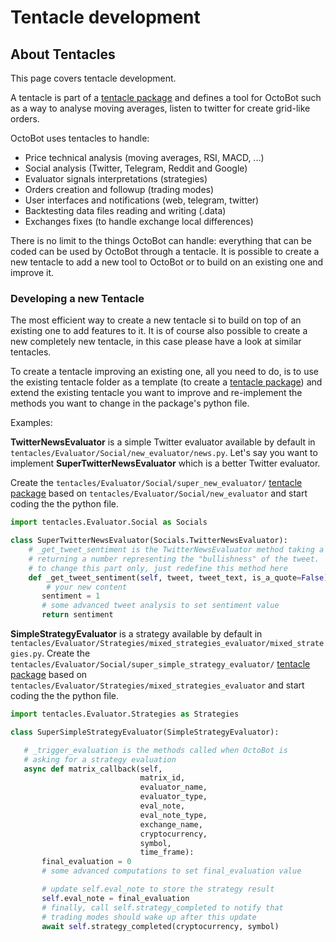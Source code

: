 Tentacle development
====================

About Tentacles
---------------

This page covers tentacle development.

A tentacle is part of a [tentacle
package](Tentacle-Package-Development.html) and defines a tool for
OctoBot such as a way to analyse moving averages, listen to twitter for
create grid-like orders.

OctoBot uses tentacles to handle:

-   Price technical analysis (moving averages, RSI, MACD, ...)
-   Social analysis (Twitter, Telegram, Reddit and Google)
-   Evaluator signals interpretations (strategies)
-   Orders creation and followup (trading modes)
-   User interfaces and notifications (web, telegram, twitter)
-   Backtesting data files reading and writing (.data)
-   Exchanges fixes (to handle exchange local differences)

There is no limit to the things OctoBot can handle: everything that can
be coded can be used by OctoBot through a tentacle. It is possible to
create a new tentacle to add a new tool to OctoBot or to build on an
existing one and improve it.

### Developing a new Tentacle

The most efficient way to create a new tentacle si to build on top of an
existing one to add features to it. It is of course also possible to
create a new completely new tentacle, in this case please have a look at
similar tentacles.

To create a tentacle improving an existing one, all you need to do, is
to use the existing tentacle folder as a template (to create a [tentacle
package](Tentacle-Package-Development.html)) and extend the existing
tentacle you want to improve and re-implement the methods you want to
change in the package's python file.

Examples:

**TwitterNewsEvaluator** is a simple Twitter evaluator available by
default in `tentacles/Evaluator/Social/new_evaluator/news.py`. Let's
say you want to implement **SuperTwitterNewsEvaluator** which is a
better Twitter evaluator.

Create the `tentacles/Evaluator/Social/super_new_evaluator/` [tentacle
package](Tentacle-Package-Development.html) based on
`tentacles/Evaluator/Social/new_evaluator` and start coding the the
python file.

``` python
import tentacles.Evaluator.Social as Socials

class SuperTwitterNewsEvaluator(Socials.TwitterNewsEvaluator):
    # _get_tweet_sentiment is the TwitterNewsEvaluator method taking a tweet and
    # returning a number representing the "bullishness" of the tweet.
    # to change this part only, just redefine this method here
    def _get_tweet_sentiment(self, tweet, tweet_text, is_a_quote=False):
        # your new content
       sentiment = 1
       # some advanced tweet analysis to set sentiment value
       return sentiment
```

**SimpleStrategyEvaluator** is a strategy available by default in
`tentacles/Evaluator/Strategies/mixed_strategies_evaluator/mixed_strategies.py`.
Create the `tentacles/Evaluator/Social/super_simple_strategy_evaluator/`
[tentacle package](Tentacle-Package-Development.html) based on
`tentacles/Evaluator/Strategies/mixed_strategies_evaluator` and start
coding the the python file.

``` python
import tentacles.Evaluator.Strategies as Strategies

class SuperSimpleStrategyEvaluator(SimpleStrategyEvaluator):

   # _trigger_evaluation is the methods called when OctoBot is
   # asking for a strategy evaluation
   async def matrix_callback(self,
                             matrix_id,
                             evaluator_name,
                             evaluator_type,
                             eval_note,
                             eval_note_type,
                             exchange_name,
                             cryptocurrency,
                             symbol,
                             time_frame):
       final_evaluation = 0
       # some advanced computations to set final_evaluation value

       # update self.eval_note to store the strategy result
       self.eval_note = final_evaluation
       # finally, call self.strategy_completed to notify that
       # trading modes should wake up after this update
       await self.strategy_completed(cryptocurrency, symbol)
```

